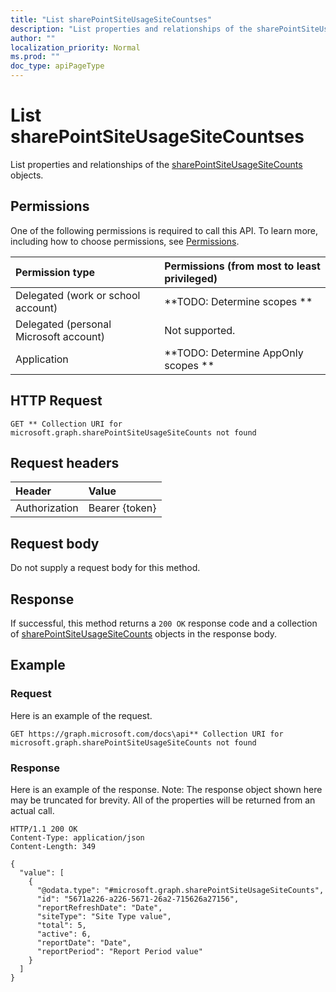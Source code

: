 ```yaml
---
title: "List sharePointSiteUsageSiteCountses"
description: "List properties and relationships of the sharePointSiteUsageSiteCounts objects."
author: ""
localization_priority: Normal
ms.prod: ""
doc_type: apiPageType
---
```


# List sharePointSiteUsageSiteCountses

List properties and relationships of the [sharePointSiteUsageSiteCounts](../resources/sharepointsiteusagesitecounts.md) objects.

## Permissions
One of the following permissions is required to call this API. To learn more, including how to choose permissions, see [Permissions](/concepts/permissions-reference.md).

|Permission type|Permissions (from most to least privileged)|
|:---|:---|
|Delegated (work or school account)|**TODO: Determine scopes **|
|Delegated (personal Microsoft account)|Not supported.|
|Application|**TODO: Determine AppOnly scopes **|

## HTTP Request
<!-- {
  "blockType": "ignored"
}
-->
``` http
GET ** Collection URI for microsoft.graph.sharePointSiteUsageSiteCounts not found
```

## Request headers
|Header|Value|
|:---|:---|
|Authorization|Bearer {token}|

## Request body
Do not supply a request body for this method.

## Response
If successful, this method returns a `200 OK` response code and a collection of [sharePointSiteUsageSiteCounts](../resources/sharepointsiteusagesitecounts.md) objects in the response body.

## Example

### Request
Here is an example of the request.
<!-- {
  "blockType": "request",
  "name": "get_sharepointsiteusagesitecounts"
}
-->
``` http
GET https://graph.microsoft.com/docs\api** Collection URI for microsoft.graph.sharePointSiteUsageSiteCounts not found
```

### Response
Here is an example of the response. Note: The response object shown here may be truncated for brevity. All of the properties will be returned from an actual call.
<!-- {
  "blockType": "response",
  "truncated": true,
  "@odata.type": "collection(microsoft.graph.sharepointsiteusagesitecounts)"
}
-->
``` http
HTTP/1.1 200 OK
Content-Type: application/json
Content-Length: 349

{
  "value": [
    {
      "@odata.type": "#microsoft.graph.sharePointSiteUsageSiteCounts",
      "id": "5671a226-a226-5671-26a2-715626a27156",
      "reportRefreshDate": "Date",
      "siteType": "Site Type value",
      "total": 5,
      "active": 6,
      "reportDate": "Date",
      "reportPeriod": "Report Period value"
    }
  ]
}
```

